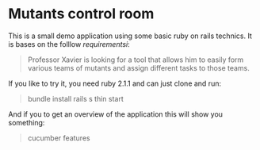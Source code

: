 # Mutants control room


This is a small demo application using some basic ruby on rails technics. It is bases on the folllow *requirementsi*:

>Professor Xavier is looking for a tool that allows him to easily form various teams of mutants and assign different tasks to those teams. 

If you like to try it, you need ruby 2.1.1 and can just clone and run:

> bundle install
> rails s thin start

And if you to get an overview of the application this will show you something:

> cucumber features




